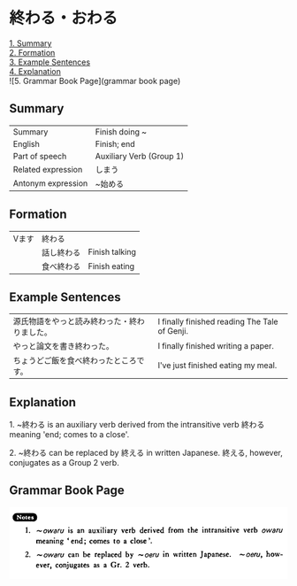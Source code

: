 # 終わる・おわる

[1. Summary](#summary)<br>
[2. Formation](#formation)<br>
[3. Example Sentences](#example-sentences)<br>
[4. Explanation](#explanation)<br>
![5. Grammar Book Page](grammar book page)<br>


## Summary

<table><tr>   <td>Summary</td>   <td>Finish doing ~</td></tr><tr>   <td>English</td>   <td>Finish; end</td></tr><tr>   <td>Part of speech</td>   <td>Auxiliary Verb (Group 1)</td></tr><tr>   <td>Related expression</td>   <td>しまう</td></tr><tr>   <td>Antonym expression</td>   <td>~始める</td></tr></table>

## Formation

<table class="table"> <tbody><tr class="tr head"> <td class="td"><span class="bold"><span>Vます</span></span></td> <td class="td"><span class="concept">終わる</span> </td> <td class="td"><span>&nbsp;</span></td> </tr> <tr class="tr"> <td class="td"><span>&nbsp;</span></td> <td class="td"><span>話し<span class="concept">終わる</span></span> </td> <td class="td"><span>Finish    talking</span></td> </tr> <tr class="tr"> <td class="td"><span>&nbsp;</span></td> <td class="td"><span>食べ<span class="concept">終わる</span></span> </td> <td class="td"><span>Finish    eating</span></td> </tr></tbody></table>

## Example Sentences

<table><tr>   <td>源氏物語をやっと読み終わった・終わりました。</td>   <td>I finally finished reading The Tale of Genji.</td></tr><tr>   <td>やっと論文を書き終わった。</td>   <td>I finally finished writing a paper.</td></tr><tr>   <td>ちょうどご飯を食べ終わったところです。</td>   <td>I've just finished eating my meal.</td></tr></table>

## Explanation

<p>1. ~<span class="cloze">終わる</span> is an auxiliary verb derived from the intransitive verb 終わる meaning 'end; comes to a close'.</p>  <p>2. ~<span class="cloze">終わる</span> can be replaced by 終える in written Japanese. 終える, however, conjugates as a Group 2 verb.</p>

## Grammar Book Page

![](../img/Basic終わる.png)

